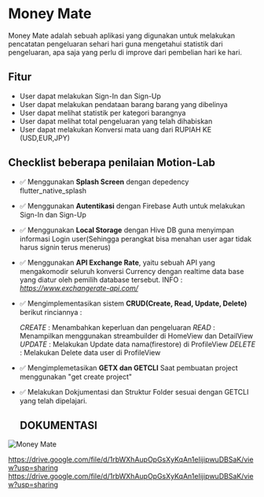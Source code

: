 # Money Mate
Money Mate adalah sebuah aplikasi yang digunakan untuk melakukan pencatatan pengeluaran sehari hari guna mengetahui statistik dari pengeluaran, apa saja yang perlu di improve dari pembelian hari ke hari. 

## Fitur
- User dapat melakukan Sign-In dan Sign-Up
- User dapat melakukan pendataan barang barang yang dibelinya
- User dapat melihat statistik per kategori barangnya
- User dapat melihat total pengeluaran yang telah dihabiskan
- User dapat melakukan Konversi mata uang dari RUPIAH KE (USD,EUR,JPY)

## Checklist beberapa penilaian Motion-Lab ##

- ✅ Menggunakan **Splash Screen** dengan depedency flutter_native_splash
- ✅ Menggunakan **Autentikasi** dengan Firebase Auth untuk melakukan Sign-In dan Sign-Up
- ✅ Menggunakan **Local Storage** dengan Hive DB guna menyimpan informasi Login user(Sehingga perangkat bisa menahan user agar tidak harus signin terus menerus)
- ✅ Menggunakan **API Exchange Rate**, yaitu sebuah API yang mengakomodir seluruh konversi Currency dengan realtime data base yang diatur oleh pemilih database tersebut. INFO : _https://www.exchangerate-api.com/_
- ✅ Mengimplementasikan sistem **CRUD(Create, Read, Update, Delete)** berikut rinciannya :

  _CREATE_ : Menambahkan keperluan dan pengeluaran
  _READ_ : Menampilkan menggunakan streambuilder di HomeView dan DetailView
  _UPDATE_ : Melakukan Update data nama(firestore) di ProfileView
  _DELETE_ : Melakukan Delete data user di ProfileView

- ✅ Mengimplemetasikan **GETX dan GETCLI** Saat pembuatan project menggunakan "get create project"
- ✅ Melakukan Dokjumentasi dan Struktur Folder sesuai dengan GETCLI yang telah dipelajari.


  ## DOKUMENTASI
  
![Money Mate](https://github.com/user-attachments/assets/72e3437e-1ede-4317-9dc4-5fc581fea83c)

  https://drive.google.com/file/d/1rbWXhAupOpGsXyKqAn1eIijipwuDBSaK/view?usp=sharing
https://drive.google.com/file/d/1rbWXhAupOpGsXyKqAn1eIijipwuDBSaK/view?usp=sharing
